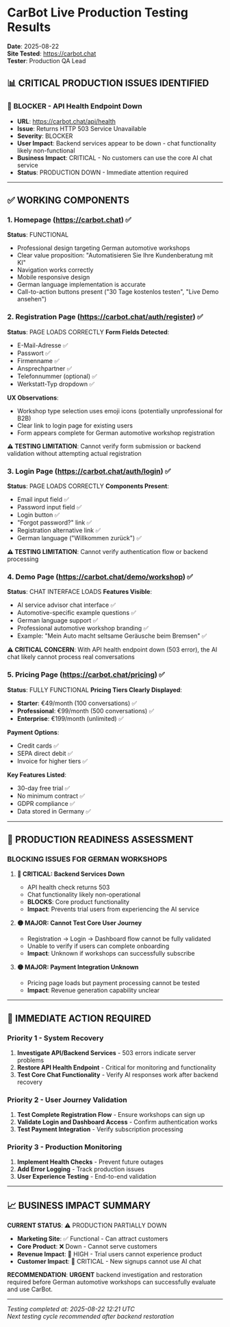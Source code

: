 # CarBot Live Production Testing Results
**Date**: 2025-08-22  
**Site Tested**: https://carbot.chat  
**Tester**: Production QA Lead  

## 📊 CRITICAL PRODUCTION ISSUES IDENTIFIED

### 🚨 **BLOCKER - API Health Endpoint Down**
- **URL**: https://carbot.chat/api/health
- **Issue**: Returns HTTP 503 Service Unavailable
- **Severity**: BLOCKER
- **User Impact**: Backend services appear to be down - chat functionality likely non-functional
- **Business Impact**: CRITICAL - No customers can use the core AI chat service
- **Status**: PRODUCTION DOWN - Immediate attention required

---

## ✅ WORKING COMPONENTS

### 1. Homepage (https://carbot.chat) ✅
**Status**: FUNCTIONAL
- Professional design targeting German automotive workshops
- Clear value proposition: "Automatisieren Sie Ihre Kundenberatung mit KI"
- Navigation works correctly
- Mobile responsive design
- German language implementation is accurate
- Call-to-action buttons present ("30 Tage kostenlos testen", "Live Demo ansehen")

### 2. Registration Page (https://carbot.chat/auth/register) ✅
**Status**: PAGE LOADS CORRECTLY
**Form Fields Detected**:
- E-Mail-Adresse ✅
- Passwort ✅ 
- Firmenname ✅
- Ansprechpartner ✅
- Telefonnummer (optional) ✅
- Werkstatt-Typ dropdown ✅

**UX Observations**:
- Workshop type selection uses emoji icons (potentially unprofessional for B2B)
- Clear link to login page for existing users
- Form appears complete for German automotive workshop registration

**⚠️ TESTING LIMITATION**: Cannot verify form submission or backend validation without attempting actual registration

### 3. Login Page (https://carbot.chat/auth/login) ✅
**Status**: PAGE LOADS CORRECTLY
**Components Present**:
- Email input field ✅
- Password input field ✅
- Login button ✅
- "Forgot password?" link ✅
- Registration alternative link ✅
- German language ("Willkommen zurück") ✅

**⚠️ TESTING LIMITATION**: Cannot verify authentication flow or backend processing

### 4. Demo Page (https://carbot.chat/demo/workshop) ✅
**Status**: CHAT INTERFACE LOADS
**Features Visible**:
- AI service advisor chat interface ✅
- Automotive-specific example questions ✅
- German language support ✅
- Professional automotive workshop branding ✅
- Example: "Mein Auto macht seltsame Geräusche beim Bremsen" ✅

**⚠️ CRITICAL CONCERN**: With API health endpoint down (503 error), the AI chat likely cannot process real conversations

### 5. Pricing Page (https://carbot.chat/pricing) ✅
**Status**: FULLY FUNCTIONAL
**Pricing Tiers Clearly Displayed**:
- **Starter**: €49/month (100 conversations) ✅
- **Professional**: €99/month (500 conversations) ✅  
- **Enterprise**: €199/month (unlimited) ✅

**Payment Options**:
- Credit cards ✅
- SEPA direct debit ✅
- Invoice for higher tiers ✅

**Key Features Listed**:
- 30-day free trial ✅
- No minimum contract ✅
- GDPR compliance ✅
- Data stored in Germany ✅

---

## 🚨 PRODUCTION READINESS ASSESSMENT

### **BLOCKING ISSUES FOR GERMAN WORKSHOPS**

1. **🔴 CRITICAL: Backend Services Down**
   - API health check returns 503
   - Chat functionality likely non-operational
   - **BLOCKS**: Core product functionality
   - **Impact**: Prevents trial users from experiencing the AI service

2. **🟡 MAJOR: Cannot Test Core User Journey**
   - Registration → Login → Dashboard flow cannot be fully validated
   - Unable to verify if users can complete onboarding
   - **Impact**: Unknown if workshops can successfully subscribe

3. **🟡 MAJOR: Payment Integration Unknown**
   - Pricing page loads but payment processing cannot be tested
   - **Impact**: Revenue generation capability unclear

---

## 🎯 IMMEDIATE ACTION REQUIRED

### **Priority 1 - System Recovery**
1. **Investigate API/Backend Services** - 503 errors indicate server problems
2. **Restore API Health Endpoint** - Critical for monitoring and functionality
3. **Test Core Chat Functionality** - Verify AI responses work after backend recovery

### **Priority 2 - User Journey Validation** 
1. **Test Complete Registration Flow** - Ensure workshops can sign up
2. **Validate Login and Dashboard Access** - Confirm authentication works
3. **Test Payment Integration** - Verify subscription processing

### **Priority 3 - Production Monitoring**
1. **Implement Health Checks** - Prevent future outages
2. **Add Error Logging** - Track production issues
3. **User Experience Testing** - End-to-end validation

---

## 📈 BUSINESS IMPACT SUMMARY

**CURRENT STATUS**: ⚠️ PRODUCTION PARTIALLY DOWN
- **Marketing Site**: ✅ Functional - Can attract customers
- **Core Product**: ❌ Down - Cannot serve customers
- **Revenue Impact**: 🔴 HIGH - Trial users cannot experience product
- **Customer Impact**: 🔴 CRITICAL - New signups cannot use AI chat

**RECOMMENDATION**: **URGENT** backend investigation and restoration required before German automotive workshops can successfully evaluate and use CarBot.

---

*Testing completed at: 2025-08-22 12:21 UTC*  
*Next testing cycle recommended after backend restoration*